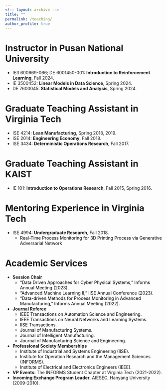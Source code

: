 ```yaml
---
<!-- layout: archive -->
title: ""
permalink: /teaching/
author_profile: true
---
```


# Instructor in Pusan National University
* IE3 600669-066; DE 6001450-001: **Introduction to Reinforcement Learning**, Fall 2024.
* IE 3500452: **Linear Models in Data Science**, Spring 2024.
* DE 7600045: **Statistical Models and Analysis**, Spring 2024.

# Graduate Teaching Assistant in Virginia Tech
* ISE 4214: **Lean Manufacturing**, Spring 2018, 2019.
* ISE 2014: **Engineering Economy**, Fall 2018.
* ISE 3434: **Deterministic Operations Research**, Fall 2017.

# Graduate Teaching Assistant in KAIST
* IE 101: **Introduction to Operations Research**, Fall 2015, Spring 2016.

# Mentoring Experience in Virginia Tech
* ISE 4994: **Undergraduate Research**, Fall 2018.
  * <span style="color: black"> Real-Time Process Monitoring for 3D Printing Process via Generative Adversarial Network  </span>
    
# Academic Services
*  **Session Chair**
   * <span style="color: black"> “Data Driven Approaches for Cyber Physical Systems,” Informs Annual Meeting (2023).  </span>
   * <span style="color: black"> “Advanced Machine Learning II,” IISE Annual Conference (2023).  </span>
   * <span style="color: black"> “Data-driven Methods for Process Monitoring in Advanced Manufacturing,” Informs Annual
Meeting (2022).  </span> 
*  **Journal Referee**
   * <span style="color: black"> IEEE Transactions on Automation Science and Engineering.  </span>
   * <span style="color: black"> IEEE Transactions on Neural Networks and Learning Systems.  </span>
   * <span style="color: black"> IISE Transactions.  </span>
   * <span style="color: black"> Journal of Manufacturing Systems.     </span>
   * <span style="color: black"> Journal of Intelligent Manufacturing.  </span>
   * <span style="color: black"> Journal of Manufacturing Science and Engineering.  </span>
*  **Professional Society Memberships**
   * <span style="color: black"> Institute of Industrial and Systems Engineering (IISE).  </span>
   * <span style="color: black"> Institute for Operation Research and the Management Sciences (INFORMS).  </span>
   * <span style="color: black"> Institute of Electrical and Electronics Engineers (IEEE).  </span>
*  **VP Events**: The INFORMS Student Chapter at Virginia Tech (2021-2022).   
*  **Incoming Exchange Program Leader**, AIESEC, Hanyang University (2009-2010).


